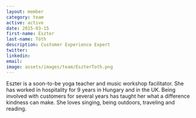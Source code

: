 ```yaml
---
layout: member
category: team
active: active
date: 2015-03-15
first-name: Eszter
last-name: Tóth
description: Customer Experience Expert
twitter:
linkedin:
email:
image: assets/images/team/EszterToth.png
---
```

Eszter is a soon-to-be yoga teacher and music workshop facilitator. She has worked in hospitality for 9 years in Hungary and in the UK. Being involved with customers for several years has taught her what a difference kindness can make. She loves singing, being outdoors, traveling and reading.
